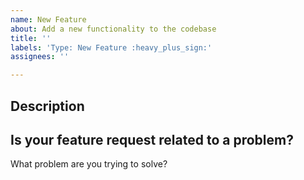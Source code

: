 ```yaml
---
name: New Feature
about: Add a new functionality to the codebase
title: ''
labels: 'Type: New Feature :heavy_plus_sign:'
assignees: ''

---
```


## Description
<TODO>

## Is your feature request related to a problem?
What problem are you trying to solve?
